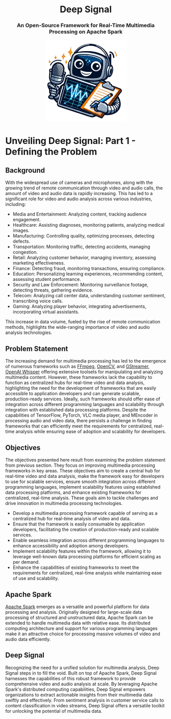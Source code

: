 <div align="center">
  <h1 align="center">Deep Signal</h1> 
  <h3>An Open-Source Framework for Real-Time Multimedia Processing on Apache Spark</h3>
  <kbd>
  <img src="/posts/deep-signal/images/deep-signal.png" width="256px"> 
  </br>
  </kbd>
</div>


# Unveiling Deep Signal: Part 1 - Defining the Problem

## Background
With the widespread use of cameras and microphones, along with the growing trend of remote communication through video and audio calls, the amount of video and audio data is rapidly increasing. This has led to a significant role for video and audio analysis across various industries, including:
- Media and Entertainment: Analyzing content, tracking audience engagement.
- Healthcare: Assisting diagnoses, monitoring patients, analyzing medical images.
- Manufacturing: Controlling quality, optimizing processes, detecting defects.
- Transportation: Monitoring traffic, detecting accidents, managing congestion.
- Retail: Analyzing customer behavior, managing inventory, assessing marketing effectiveness.
- Finance: Detecting fraud, monitoring transactions, ensuring compliance.
- Education: Personalizing learning experiences, recommending content, assessing student performance.
- Security and Law Enforcement: Monitoring surveillance footage, detecting threats, gathering evidence.
- Telecom: Analyzing call center data, understanding customer sentiment, transcribing voice calls.
- Gaming: Analyzing player behavior, integrating advertisements, incorporating virtual assistants.

This increase in data volume, fueled by the rise of remote communication methods, highlights the wide-ranging importance of video and audio analysis technologies.

## Problem Statement
The increasing demand for multimedia processing has led to the emergence of numerous frameworks such as [FFmpeg](https://ffmpeg.org/), [OpenCV](https://opencv.org/), and [GStreamer](https://gstreamer.freedesktop.org/), [OpenAI Whisper](https://openai.com/research/whisper) offering extensive toolsets for manipulating and analyzing multimedia content. However, these frameworks lack the capability to function as centralized hubs for real-time video and data analysis, highlighting the need for the development of frameworks that are easily accessible to application developers and can generate scalable, production-ready services. Ideally, such frameworks should offer ease of integration across different programming languages and scalability through integration with established data processing platforms. Despite the capabilities of TensorFlow, PyTorch, VLC media player, and MEncoder in processing audio and video data, there persists a challenge in finding frameworks that can efficiently meet the requirements for centralized, real-time analysis while ensuring ease of adoption and scalability for developers.


## Objectives
The objectives presented here result from  examining the problem statement from previous section. They focus on improving multimedia processing frameworks in key areas. These objectives aim to create a central hub for real-time video and data analysis, make the framework easy for developers to use for scalable services, ensure smooth integration across different programming languages, implement scalability features using established data processing platforms, and enhance existing frameworks for centralized, real-time analysis. These goals aim to tackle challenges and drive innovation in multimedia processing technologies.
- Develop a multimedia processing framework capable of serving as a centralized hub for real-time analysis of video and data.
- Ensure that the framework is easily consumable by application developers, facilitating the creation of production-ready and scalable services.
- Enable seamless integration across different programming languages to enhance accessibility and adoption among developers.
- Implement scalability features within the framework, allowing it to leverage well-known data processing platforms for efficient scaling as per demand.
- Enhance the capabilities of existing frameworks to meet the requirements for centralized, real-time analysis while maintaining ease of use and scalability.


## Apache Spark
[Apache Spark](https://spark.apache.org/) emerges as a versatile and powerful platform for data processing and analysis. Originally designed for large-scale data processing of structured and unstructured data, Apache Spark can be extended to handle multimedia data with relative ease. Its distributed computing architecture and support for various programming languages make it an attractive choice for processing massive volumes of video and audio data efficiently.


## Deep Signal
Recognizing the need for a unified solution for multimedia analysis, Deep Signal steps in to fill the void. Built on top of Apache Spark, Deep Signal harnesses the capabilities of this robust framework to provide comprehensive video and audio analysis at scale. By leveraging Apache Spark's distributed computing capabilities, Deep Signal empowers organizations to extract actionable insights from their multimedia data swiftly and effectively. From sentiment analysis in customer service calls to content classification in video streams, Deep Signal offers a versatile toolkit for unlocking the potential of multimedia data.



